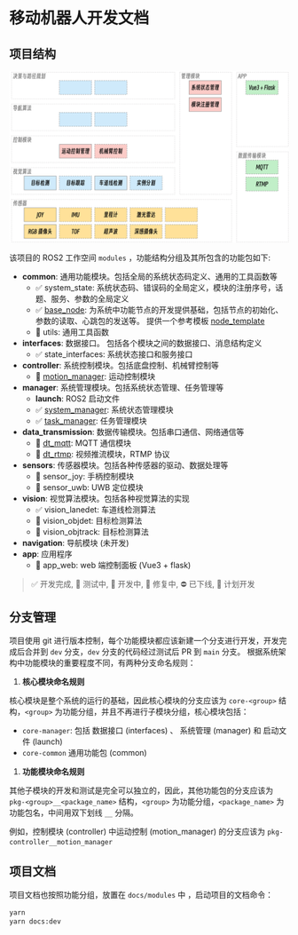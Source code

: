 # 移动机器人开发文档

## 项目结构

![系统架构](./images/system-architecture.jpg)

该项目的 ROS2 工作空间 `modules` ，功能结构分组及其所包含的功能包如下:
- **common**: 通用功能模块。包括全局的系统状态码定义、通用的工具函数等
  - ✅ system_state: 系统状态码、错误码的全局定义，模块的注册序号，话题、服务、参数的全局定义
  - ✅ [base_node](./modules/common/base_node.md): 为系统中功能节点的开发提供基础，包括节点的初始化、参数的读取、心跳包的发送等。 提供一个参考模板 [node_template](./modules/common/base_node.md)
  - 💠 utils: 通用工具函数
- **interfaces**: 数据接口。 包括各个模块之间的数据接口、消息结构定义
  - ✅ state_interfaces: 系统状态接口和服务接口
- **controller**: 系统控制模块。包括底盘控制、机械臂控制等
  - 🔄 [motion_manager](./modules/controller/motion_manager.md): 运动控制模块
- **manager**: 系统管理模块。包括系统状态管理、任务管理等
  - **launch**: ROS2 启动文件
  - ✅ [system_manager](./modules/manager/system_manager.md): 系统状态管理模块
  - ✅ [task_manager](./modules/manager/system_manager.md): 任务管理模块
- **data_transmission**: 数据传输模块。包括串口通信、网络通信等
  - 🔄 [dt_mqtt](./modules/data_transmission/dt_mqtt.md): MQTT 通信模块
  - 🚧 [dt_rtmp](./modules/data_transmission/dt_rtmp.md): 视频推流模块，RTMP 协议
- **sensors**: 传感器模块。包括各种传感器的驱动、数据处理等
  - 🔄 sensor_joy: 手柄控制模块
  - 🔄 sensor_uwb: UWB 定位模块
- **vision**: 视觉算法模块。包括各种视觉算法的实现
  - ✅ vision_lanedet: 车道线检测算法
  - 🚧 vision_objdet: 目标检测算法
  - 💠 vision_objtrack: 目标检测算法
- **navigation**: 导航模块 (未开发)
- **app**: 应用程序
  - 💠 app_web: web 端控制面板 (Vue3 + flask)


> ✅ 开发完成, 🔄 测试中, 🚧 开发中, 🐛 修复中, ⛔️ 已下线, 💠 计划开发




## 分支管理

项目使用 git 进行版本控制，每个功能模块都应该新建一个分支进行开发，开发完成后合并到 `dev` 分支，`dev` 分支的代码经过测试后 PR 到 `main` 分支。
根据系统架构中功能模块的重要程度不同，有两种分支命名规则：

1. **核心模块命名规则**

  核心模块是整个系统的运行的基础，因此核心模块的分支应该为 `core-<group>` 结构，`<group>` 为功能分组，并且不再进行子模块分组，核心模块包括：
  - `core-manager`: 包括 数据接口 (interfaces) 、 系统管理 (manager) 和 启动文件 (launch) 
  - `core-common` 通用功能包 (common)

1. **功能模块命名规则**

  其他子模块的开发和测试是完全可以独立的，因此，其他功能包的分支应该为 `pkg-<group>__<package_name>` 结构，`<group>` 为功能分组，`<package_name>` 为功能包名，中间用双下划线 `__` 分隔。

  例如，控制模块 (controller) 中运动控制 (motion_manager) 的分支应该为 `pkg-controller__motion_manager` 




## 项目文档

项目文档也按照功能分组，放置在 `docs/modules` 中 ，启动项目的文档命令：
```shell
yarn
yarn docs:dev
```
